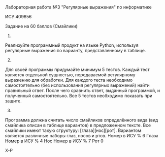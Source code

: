 Лабораторная работа №3 "Регулярные выражения" по информатике

ИСУ 409856

Задание на 60 баллов (Смайлики)

1)

Реализуйте программный продукт на языке Python, используя регулярные выражения по варианту, представленному в таблице.

2)

Для своей программы придумайте минимум 5 тестов. Каждый тест является отдельной сущностью, передаваемой регулярному
выражению для обработки. Для каждого теста необходимо самостоятельно (без использования регулярных выражений) найти
правильный ответ. После чего сравнить ответ, выданный программой, и полученный самостоятельно. Все 5 тестов необходимо
показать при защите.

3)

Программа должна считать число смайликов определённого вида (вид смайлика описан в таблице вариантов) в предложенном
тексте. Все смайлики имеют такую структуру:
[глаза][нос][рот].
Вариантом является различные наборы глаз, носов и ртов. Номер в ИСУ % 6 Глаза Номер в ИСУ % 4 Нос Номер в ИСУ % 7 Рот 0

X-P